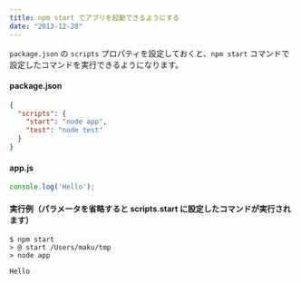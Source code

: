 ```yaml
---
title: npm start でアプリを起動できるようにする
date: "2013-12-28"
---
```


`package.json` の `scripts` プロパティを設定しておくと、`npm start` コマンドで設定したコマンドを実行できるようになります。

#### package.json

```json
{
  "scripts": {
    "start": "node app",
    "test": "node test"
  }
}
```

#### app.js

```javascript
console.log('Hello');
```

#### 実行例（パラメータを省略すると scripts.start に設定したコマンドが実行されます）

```
$ npm start
> @ start /Users/maku/tmp
> node app

Hello
```

